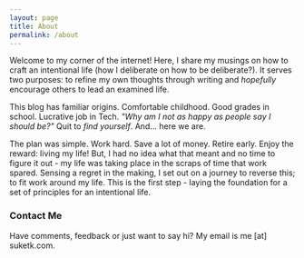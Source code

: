 ```yaml
---
layout: page
title: About
permalink: /about
---
```


Welcome to my corner of the internet! Here, I share my musings on how to craft an intentional life (how I deliberate on how to be deliberate?). It serves two purposes: to refine my own thoughts through writing and *hopefully* encourage others to lead an examined life.

This blog has familiar origins. Comfortable childhood. Good grades in school. Lucrative job in Tech. *"Why am I not as happy as people say I should be?"* Quit to *find yourself*. And... here we are.

The plan was simple. Work hard. Save a lot of money. Retire early. Enjoy the reward: living my life! But, I had no idea what that meant and no time to figure it out - my life was taking place in the scraps of time that work spared. Sensing a regret in the making, I set out on a journey to reverse this; to fit work around my life. This is the first step - laying the foundation for a set of principles for an intentional life.

### Contact Me

Have comments, feedback or just want to say hi? My email is me [at] suketk.com.